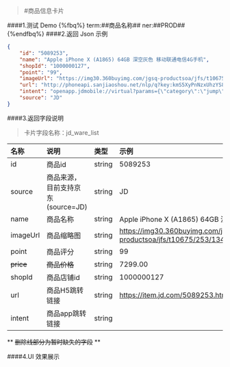 >#商品信息卡片

####1.测试 Demo
{%fbq%}
term:##商品名称##
ner:##PROD##
{%endfbq%}
####2.返回 Json 示例
```json
{
    "id": "5089253",
    "name": "Apple iPhone X (A1865) 64GB 深空灰色 移动联通电信4G手机",
    "shopId": "1000000127",
    "point": "99",
    "imageUrl": "https://img30.360buyimg.com/jgsq-productsoa/jfs/t10675/253/1344769770/66891/92d54ca4/59df2e7fN86c99a27.jpg",
    "url": "http://phoneapi.sanjiaoshou.net/nlp/q?key:kmS5XyPnNzxUhzYS8jDbm3bU67IPqRzpGxmVA7h_5lfuaFK2Z4uZHBRMAfhGnd8YLeF9aCMS-08Es7x9JUfdNiqeyZT29UDbOQNeEf2LZ3RpwLkxmflQ0h8Xtxh9eFuWToGkLq_j8bk=",
    "intent": "openapp.jdmobile://virtual?params={\"category\":\"jump\",\"des\":\"productDetail\",\"skuId\":\"5089253\",\"sourceType\":\"unknown\",\"sourceValue\":\"unknown\",\"M_sourceFrom\":\"sxtop\",\"msf_type\":\"click\",\"m_param\":{\"m_source\":\"0\",\"event_series\":{},\"jda\":\"122270672.15127185830131661088761.1512718583.1512718583.1512718583.1\",\"usc\":\"baidu-pinzhuan\",\"ucp\":\"t_288551095_baidupinzhuan\",\"umd\":\"cpc\",\"utr\":\"36e78a1acce545f59c3461c890d009a9_0_4d3505762a844dbabcc13d4dedf87db4\",\"jdv\":\"122270672%7Cbaidu-pinzhuan%7Ct_288551095_baidupinzhuan%7Ccpc%7C36e78a1acce545f59c3461c890d009a9_0_4d3505762a844dbabcc13d4dedf87db4%7C1512718583038\",\"ref\":\"https%3A%2F%2Fitem.m.jd.com%2Fproduct%2F2397497.html\",\"psn\":\"15127185830131661088761|1\",\"psq\":4,\"unpl\":\"\",\"pc_source\":\"\",\"mba_muid\":\"15127185830131661088761\",\"mba_sid\":\"15127185830524599070494097937\",\"mt_xid\":\"\",\"mt_subsite\":\"\"},\"SE\":{\"mt_subsite\":\"\",\"__jdv\":\"122270672%7Cbaidu-pinzhuan%7Ct_288551095_baidupinzhuan%7Ccpc%7C36e78a1acce545f59c3461c890d009a9_0_4d3505762a844dbabcc13d4dedf87db4%7C1512718583038\",\"unpl\":\"\",\"__jda\":\"122270672.15127185830131661088761.1512718583.1512718583.1512718583.1\"}}",
    "source": "JD"
}
```

####3.返回字段说明

>卡片字段名称：jd_ware_list

|名称|说明|类型|示例|
|:---|:---|:---|:---|
|id|商品id|string|5089253|
|source|商品来源，目前支持京东(source=JD)|string|JD|
|name|商品名称|string|Apple iPhone X (A1865) 64GB 深空灰色 移动联通电信4G手机|
|imageUrl|商品缩略图|string|https://img30.360buyimg.com/jgsq-productsoa/jfs/t10675/253/1344769770/66891/92d54ca4/59df2e7fN86c99a27.jpg|
|point|商品评分|string|99|
|~~price~~|~~商品价格~~|string|7299.00|
|shopId|商品店铺id|string|1000000127|
|url|商品H5跳转链接|string|https://item.jd.com/5089253.html|
|intent|商品app跳转链接|string|| 
** ~~删除线部分为暂时缺失的字段~~ **

####4.UI 效果展示

